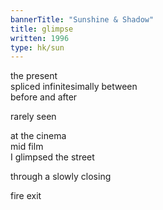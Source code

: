 ```yaml
---
bannerTitle: "Sunshine & Shadow" 
title: glimpse
written: 1996
type: hk/sun
---
```


the present  
spliced infinitesimally between  
before and after


rarely seen


at the cinema  
mid film  
I glimpsed the street


through a slowly closing


fire exit
